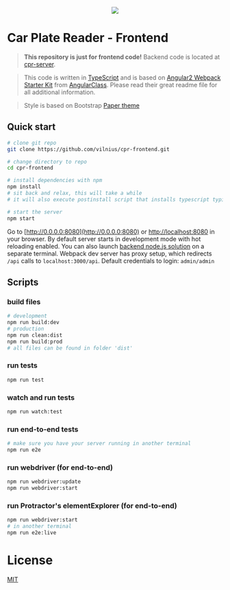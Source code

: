 <p align="center">
  <a href="http://codeforvilnius.lt" target="_blank">
    <img src="https://raw.githubusercontent.com/vilnius/cpr-frontend/master/src/assets/img/c4v-logo.jpeg">
  </a>
</p>

# Car Plate Reader - Frontend

> **This repository is just for frontend code!** Backend code is located at
[cpr-server](https://github.com/vilnius/cpr-server).

> This code is written in [TypeScript](http://www.typescriptlang.org/) and is based
on [Angular2 Webpack Starter Kit](https://github.com/AngularClass/angular2-webpack-starter)
from [AngularClass](https://angularclass.com). Please read their great readme file for
all additional information.

> Style is based on Bootstrap [Paper theme](https://bootswatch.com/paper/)

## Quick start

```bash
# clone git repo
git clone https://github.com/vilnius/cpr-frontend.git

# change directory to repo
cd cpr-frontend

# install dependencies with npm
npm install
# sit back and relax, this will take a while
# it will also execute postinstall script that installs typescript typings

# start the server
npm start
```
Go to [http://0.0.0.0:8080](http://0.0.0.0:8080) or [http://localhost:8080](http://localhost:8080)
in your browser. By default server starts in development mode with hot reloading enabled.
You can also launch [backend node.js solution](https://github.com/vilnius/cpr-server)
on a separate terminal. Webpack dev server has proxy setup,
which redirects `/api` calls to `localhost:3000/api`.
Default credentials to login: `admin/admin`

## Scripts

### build files
```bash
# development
npm run build:dev
# production
npm run clean:dist
npm run build:prod
# all files can be found in folder 'dist'
```

### run tests
```bash
npm run test
```

### watch and run tests
```bash
npm run watch:test
```

### run end-to-end tests
```bash
# make sure you have your server running in another terminal
npm run e2e
```

### run webdriver (for end-to-end)
```bash
npm run webdriver:update
npm run webdriver:start
```

### run Protractor's elementExplorer (for end-to-end)
```bash
npm run webdriver:start
# in another terminal
npm run e2e:live
```

# License
 [MIT](/LICENSE)
